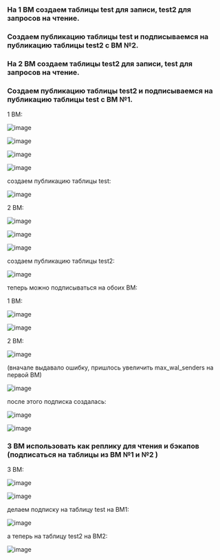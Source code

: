 
### На 1 ВМ создаем таблицы test для записи, test2 для запросов на чтение.
### Создаем публикацию таблицы test и подписываемся на публикацию таблицы test2 с ВМ №2.
### На 2 ВМ создаем таблицы test2 для записи, test для запросов на чтение.
### Создаем публикацию таблицы test2 и подписываемся на публикацию таблицы test с ВМ №1.

1 ВМ:

![image](https://github.com/AKhabarov/Otus-HomeWork/assets/40095258/1568dd10-f607-48f1-978c-a90303ffd7df)

![image](https://github.com/AKhabarov/Otus-HomeWork/assets/40095258/28be78bc-48b0-499e-a210-eabc15e0bb5a)

![image](https://github.com/AKhabarov/Otus-HomeWork/assets/40095258/14441af3-95ee-4a2b-a4cf-17c7670ba41a)

![image](https://github.com/AKhabarov/Otus-HomeWork/assets/40095258/495fdb5d-e09a-4796-a9e0-b6ec23b7b1e7)

создаем публикацию таблицы test:

![image](https://github.com/AKhabarov/Otus-HomeWork/assets/40095258/4019f1b8-0ee4-461e-8c21-6c6a5333c655)

2 ВМ:

![image](https://github.com/AKhabarov/Otus-HomeWork/assets/40095258/bf61884b-64ba-4755-8e8a-77298c7b17e2)

![image](https://github.com/AKhabarov/Otus-HomeWork/assets/40095258/a6affd3b-5d0b-4a0a-bacc-37b316135cef)

![image](https://github.com/AKhabarov/Otus-HomeWork/assets/40095258/78334d4e-2dbc-43f2-8634-6b2aa7f43f84)

создаем публикацию таблицы test2:

![image](https://github.com/AKhabarov/Otus-HomeWork/assets/40095258/ef9520f3-1b79-4301-9023-bc051b946c00)

теперь можно подписываться на обоих ВМ:

1 ВМ:

![image](https://github.com/AKhabarov/Otus-HomeWork/assets/40095258/f7097067-f64e-4db8-b077-9a4f546b9f98)

![image](https://github.com/AKhabarov/Otus-HomeWork/assets/40095258/1c9d1f1f-3489-4ee3-90a3-2ca921e83d56)

2 ВМ:

![image](https://github.com/AKhabarov/Otus-HomeWork/assets/40095258/a21eeab9-19a5-4762-96d5-e649d0584efa)

(вначале выдавало ошибку, пришлось увеличить max_wal_senders на первой ВМ)

![image](https://github.com/AKhabarov/Otus-HomeWork/assets/40095258/0b3d5077-1ccd-4925-abf2-a8dd12599536)

после этого подписка создалась:

![image](https://github.com/AKhabarov/Otus-HomeWork/assets/40095258/1f549b5c-0c91-4201-a676-bf7f6dec632f)

![image](https://github.com/AKhabarov/Otus-HomeWork/assets/40095258/82d3cb3e-190c-4876-ba7b-a12b042fbc35)


### 3 ВМ использовать как реплику для чтения и бэкапов (подписаться на таблицы из ВМ №1 и №2 )

3 ВМ:

![image](https://github.com/AKhabarov/Otus-HomeWork/assets/40095258/8ded2602-51df-4a21-9341-1d7ee3d58815)

![image](https://github.com/AKhabarov/Otus-HomeWork/assets/40095258/5bfb7e92-02aa-465b-92cf-e20eae51be82)

делаем подписку на таблицу test на ВМ1:

![image](https://github.com/AKhabarov/Otus-HomeWork/assets/40095258/eb788ecd-4c8d-4e89-935e-35b68740057b)

а теперь на таблицу test2 на ВМ2:

![image](https://github.com/AKhabarov/Otus-HomeWork/assets/40095258/be2a5e68-12f2-4230-bb1c-d1bb5995d8e7)
